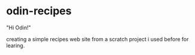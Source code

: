 # odin-recipes

"Hi Odin!"

creating a simple recipes web site from a scratch project i used before for learing.